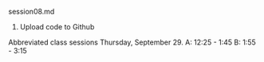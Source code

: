 session08.md

1. Upload code to Github

Abbreviated class sessions Thursday, September 29.
A: 12:25 - 1:45
B: 1:55 - 3:15

